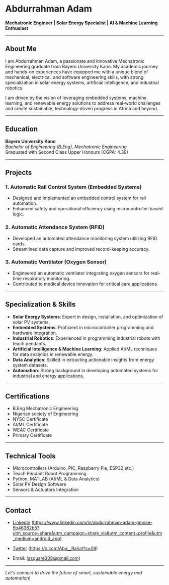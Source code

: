 # Abdurrahman Adam

**Mechatronic Engineer | Solar Energy Specialist | AI & Machine Learning Enthusiast**

---

## About Me

I am Abdurrahman Adam, a passionate and innovative Mechatronic Engineering graduate from Bayero University Kano. My academic journey and hands-on experiences have equipped me with a unique blend of mechanical, electrical, and software engineering skills, with strong specialization in solar energy systems, artificial intelligence, and industrial robotics.

I am driven by the vision of leveraging embedded systems, machine learning, and renewable energy solutions to address real-world challenges and create sustainable, technology-driven progress in Africa and beyond.

---

## Education

**Bayero University Kano**  
_Bachelor of Engineering (B.Eng), Mechatronic Engineering_  
Graduated with Second Class Upper Honours (CGPA: 4.39)

---

## Projects

### 1. Automatic Rail Control System (Embedded Systems)
- Designed and implemented an embedded control system for rail automation.
- Enhanced safety and operational efficiency using microcontroller-based logic.

### 2. Automatic Attendance System (RFID)
- Developed an automated attendance monitoring system utilizing RFID cards.
- Streamlined data capture and improved record-keeping accuracy.

### 3. Automatic Ventilator (Oxygen Sensor)
- Engineered an automatic ventilator integrating oxygen sensors for real-time respiratory monitoring.
- Contributed to medical device innovation for critical care applications.

---

## Specialization & Skills

- **Solar Energy Systems**: Expert in design, installation, and optimization of solar PV systems.
- **Embedded Systems**: Proficient in microcontroller programming and hardware integration.
- **Industrial Robotics**: Experienced in programming industrial robots with teach pendants.
- **Artificial Intelligence & Machine Learning**: Applied AI/ML techniques for data analytics in renewable energy.
- **Data Analytics**: Skilled in extracting actionable insights from energy system datasets.
- **Automation**: Strong background in developing automated systems for industrial and energy applications.

---

## Certifications

- B.Eng Mechatronic Engineering
- Nigerian society of Engineering
- NYSC Certificate
- AI/ML Certificate
- WEAC Certificate
- Primary Certificate 

---

## Technical Tools

- Microcontrollers (Arduino, PIC, Raspberry Pie, ESP32,etc.)
- Teach Pendant Robot Programming
- Python, MATLAB (AI/ML & Data Analytics)
- Solar PV Design Software
- Sensors & Actuators Integration

---

## Contact

- [LinkedIn](#) (https://www.linkedin.com/in/abdurrahman-adam-gmnse-5b46382b5?utm_source=share&utm_campaign=share_via&utm_content=profile&utm_medium=android_app)
- [Twitter](#) (https://x.com/Abu__Rahat?s=09)

- Email: (asquare308@gmail.com)

---

*Let's connect to drive the future of smart, sustainable energy and automation!*
